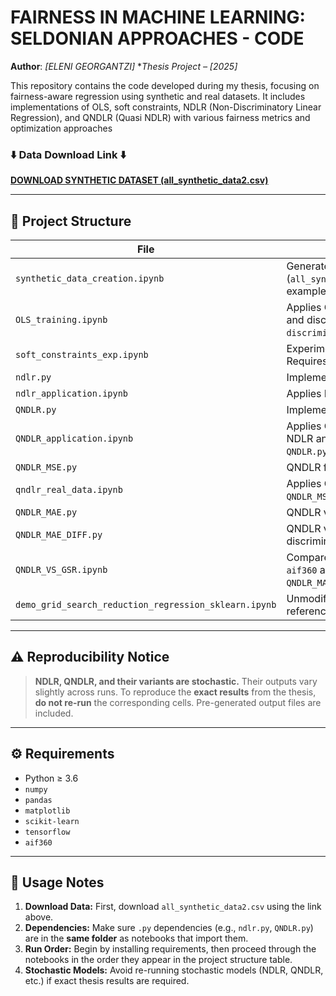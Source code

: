 # FAIRNESS IN MACHINE LEARNING: SELDONIAN APPROACHES - CODE

**Author**: *[ELENI GEORGANTZI]* **Thesis Project – [2025]*

This repository contains the code developed during my thesis, focusing on fairness-aware regression using synthetic and real datasets. It includes implementations of OLS, soft constraints, NDLR (Non-Discriminatory Linear Regression), and QNDLR (Quasi NDLR) with various fairness metrics and optimization approaches

### **⬇️ Data Download Link ⬇️**

**[DOWNLOAD SYNTHETIC DATASET (all_synthetic_data2.csv)](https://drive.google.com/uc?export=download&id=1rdeuwwPi5p-QitlJmOlLiXefASxSKY2V)**

---

## 📁 Project Structure

| File | Description |
|------|-------------|
| `synthetic_data_creation.ipynb` | Generates the synthetic dataset (`all_synthetic_data2.csv`) based on the illustrative example. Find the link to download it above. |
| `OLS_training.ipynb` | Applies OLS to compute regression coefficients and discrimination statistics. Produces `discrimination_statistics_with_coefficients.csv`. |
| `soft_constraints_exp.ipynb` | Experiments with soft fairness constraints. Requires TensorFlow. |
| `ndlr.py` | Implementation of the NDLR algorithm in Python. |
| `ndlr_application.ipynb` | Applies NDLR to synthetic data. Requires `ndlr.py`. |
| `QNDLR.py` | Implementation of QNDLR for 1D features. |
| `QNDLR_application.ipynb` | Applies QNDLR in synthetic data and includes NDLR and QNDLR experiments. Requires both `QNDLR.py` and `ndlr.py`. |
| `QNDLR_MSE.py` | QNDLR for 2D features using MSE. |
| `qndlr_real_data.ipynb` | Applies QNDLR to real-world datasets using `QNDLR_MSE.py`. |
| `QNDLR_MAE.py` | QNDLR variant using MAE loss. |
| `QNDLR_MAE_DIFF.py` | QNDLR variant using MAE and `MAE_diff` discrimination metric. |
| `QNDLR_VS_GSR.ipynb` | Compares QNDLR methods to GSR. Requires `aif360` and calls both `QNDLR_MAE.py` and `QNDLR_MAE_DIFF.py`. |
| `demo_grid_search_reduction_regression_sklearn.ipynb` | Unmodified demo from AIF360’s GitHub. Used for reference. **Do not alter.** |

---

## ⚠️ Reproducibility Notice

> **NDLR, QNDLR, and their variants are stochastic.** Their outputs vary slightly across runs.
> To reproduce the **exact results** from the thesis, **do not re-run** the corresponding cells.
> Pre-generated output files are included.

---

## ⚙️ Requirements

- Python ≥ 3.6
- `numpy`
- `pandas`
- `matplotlib`
- `scikit-learn`
- `tensorflow`
- `aif360`

---

## 🧪 Usage Notes

1.  **Download Data:** First, download `all_synthetic_data2.csv` using the link above.
2.  **Dependencies:** Make sure `.py` dependencies (e.g., `ndlr.py`, `QNDLR.py`) are in the **same folder** as notebooks that import them.
3.  **Run Order:** Begin by installing requirements, then proceed through the notebooks in the order they appear in the project structure table.
4.  **Stochastic Models:** Avoid re-running stochastic models (NDLR, QNDLR, etc.) if exact thesis results are required.
